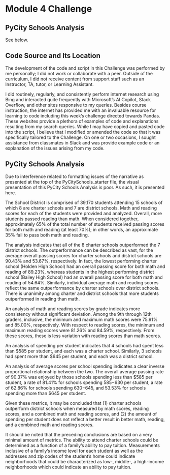 # Module 4 Challenge

## PyCity Schools Analysis

See below.


## Code Source and Its Location

The development of the code and script in this Challenge was performed by me personally; I did not work or collaborate with a peer.  Outside of the curriculum, I did not receive content from support staff such as an Instructor, TA, tutor, or Learning Assistant.  

I did routinely, regularly, and consistently perform internet research using Bing and interacted quite frequently with Microsoft’s AI Copilot, Stack Overflow, and other sites responsive to my queries.  Besides course instruction, the internet has provided me with an invaluable resource for learning to code including this week’s challenge directed towards Pandas.  These websites provide a plethora of examples of code and explanations resulting from my search queries.  While I may have copied and pasted code into the script, I believe that I modified or amended the code so that it was specifically tailored to the Challenge.  On one or two occasions, I sought assistance from classmates in Slack and was provide example code or an explanation of the issues arising from my code. 


## PyCity Schools Analysis

Due to interference related to formatting issues of the narrative as presented at the top of the PyCitySchools_starter file, the visual presentation of this PyCity Schools Analysis is poor.  As such, it is presented here.

The School District is comprised of 39,170 students attending 15 schools of which 8 are charter schools and 7 are district schools.  Math and reading scores for each of the students were provided and analyzed.  Overall, more students passed reading than math.  When considered together, approximately 65% of the total number of students received passing scores for both math and reading (at least 70%); in other words, an approximate 35% fail to pass both math and reading.

The analysis indicates that all of the 8 charter schools outperformed the 7 district schools.  The outperformance can be described as vast, for the average overall passing scores for charter schools and district schools are 90.43% and 53.67%, respectively.  In fact, the lowest performing charter school (Holden High School) had an overall passing score for both math and reading of 89.23%, whereas students in the highest performing district school (Bailey High School) had an overall passing score for both math and reading of 54.64%.   Similarly, individual average math and reading scores reflect the same outperformance by charter schools over district schools.  There is unanimity among charter and district schools that more students outperformed in reading than math.

An analysis of math and reading scores by grade indicates more consistency without significant deviation.  Among the 9th through 12th graders, inclusive, the minimum and maximum math scores were 75.91% and 85.00%, respectively.  With respect to reading scores, the minimum and maximum reading scores were 81.26% and 84.59%, respectively.  From these scores, these is less variation with reading scores than math scores.

An analysis of spending per student indicates that 4 schools had spent less than $585 per student, and each was a charter school.  Similarly, 3 schools had spent more than $645 per student, and each was a district school.

An analysis of average scores per school spending indicates a clear inverse proportional relationship between the two.  The overall average passing rate of 90.37% was enjoyed by those schools spending less than $585 per student, a rate of 81.41% for schools spending $585-$630 per student, a rate of 62.86% for schools spending $630-$645, and 53.53% for schools spending more than $645 per student.   

Given these metrics, it may be concluded that (1) charter schools outperform district schools when measured by math scores, reading scores, and a combined math and reading scores, and (2) the amount of spending per student does not reflect a better result in better math, reading, and a combined math and reading scores. 

It should be noted that the preceding conclusions are based on a very minimal amount of metrics.  The ability to attend charter schools could be determined as a function of a family’s ability to pay tuition.  Measurements inclusive of a family’s income level for each student as well as the addresses and zip codes of the student’s home could indicate neighborhoods that could be characterized as low-, middle-, a high-income neighborhoods which could indicate an ability to pay tuition.   